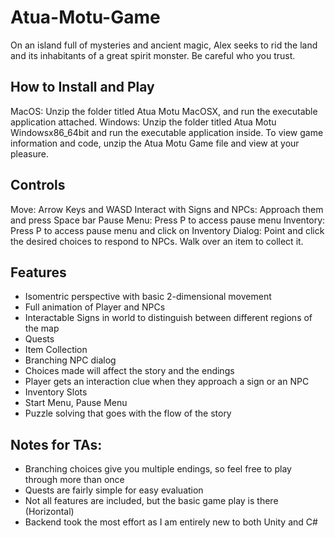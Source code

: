 # Atua-Motu-Game
On an island full of mysteries and ancient magic, Alex seeks to rid the land and its inhabitants of a great spirit monster. Be careful who you trust.

## How to Install and Play
MacOS: Unzip the folder titled Atua Motu MacOSX, and run the executable application attached.
Windows: Unzip the folder titled Atua Motu Windowsx86_64bit and run the executable application inside. 
To view game information and code, unzip the Atua Motu Game file and view at your pleasure.


## Controls
Move: Arrow Keys and WASD
Interact with Signs and NPCs: Approach them and press Space bar
Pause Menu: Press P to access pause menu
Inventory: Press P to access pause menu and click on Inventory
Dialog: Point and click the desired choices to respond to NPCs.
Walk over an item to collect it.

## Features
-  Isomentric perspective with basic 2-dimensional movement
-  Full animation of Player and NPCs
-  Interactable Signs in world to distinguish between different regions of the map
-  Quests
-  Item Collection
-  Branching NPC dialog
-  Choices made will affect the story and the endings
-  Player gets an interaction clue when they approach a sign or an NPC
-  Inventory Slots
-  Start Menu, Pause Menu
-  Puzzle solving that goes with the flow of the story

## Notes for TAs:
- Branching choices give you multiple endings, so feel free to play through more than once
- Quests are fairly simple for easy evaluation
- Not all features are included, but the basic game play is there (Horizontal)
- Backend took the most effort as I am entirely new to both Unity and C# 
